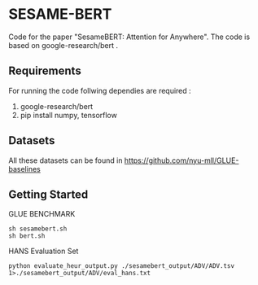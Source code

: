# SESAME-BERT

Code for the paper "SesameBERT: Attention for Anywhere". The code is based on google-research/bert .

## Requirements

For running the code follwing dependies are required :

1. google-research/bert 
2. pip install numpy, tensorflow 

## Datasets

All these datasets can be found in https://github.com/nyu-mll/GLUE-baselines

## Getting Started

GLUE BENCHMARK
```
sh sesamebert.sh
sh bert.sh
```

HANS Evaluation Set
```
python evaluate_heur_output.py ./sesamebert_output/ADV/ADV.tsv 1>./sesamebert_output/ADV/eval_hans.txt
```

